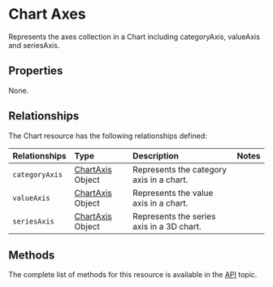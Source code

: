 # Chart Axes
Represents the axes collection in a Chart including categoryAxis, valueAxis and seriesAxis.


## Properties
None.


## Relationships
The Chart resource has the following relationships defined:

| Relationships    | Type    |Description|Notes |
|:-----------------|:--------|:----------|:-----|
| `categoryAxis` |[ChartAxis](chartAxis.md) Object | Represents the category axis in a chart. | 
| `valueAxis` | [ChartAxis](chartAxis.md) Object   | Represents the value axis in a chart.  | |
| `seriesAxis` | [ChartAxis](chartAxis.md) Object   |Represents the series axis in a 3D chart. | |
     

## Methods

The complete list of methods for this resource is available in
the [API](../README.md) topic.
